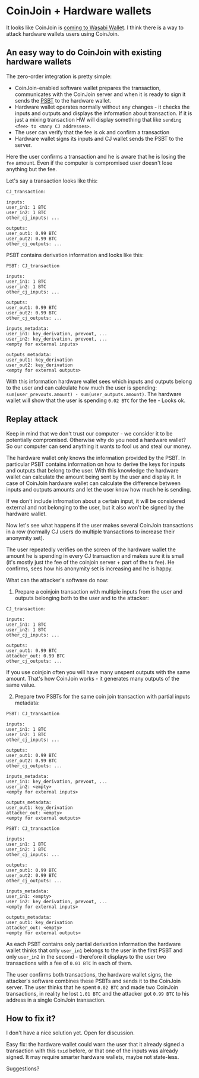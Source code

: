 # CoinJoin + Hardware wallets

It looks like CoinJoin is [coming to Wasabi Wallet](https://twitter.com/HillebrandMax/status/1118019355713966085?s=09). I think there is a way to attack hardware wallets users using CoinJoin.

## An easy way to do CoinJoin with existing hardware wallets

The zero-order integration is pretty simple:
- CoinJoin-enabled software wallet prepares the transaction, communicates with the CoinJoin server and when it is ready to sign it sends the [PSBT](https://github.com/bitcoin/bips/blob/master/bip-0174.mediawiki) to the hardware wallet.
- Hardware wallet operates normally without any changes - it checks the inputs and outputs and displays the information about transaction. If it is just a mixing transaction HW will display something that like `sending <fee> to <many CJ addresses>`.
- The user can verify that the fee is ok and confirm a transaction
- Hardware wallet signs its inputs and CJ wallet sends the PSBT to the server.

Here the user confirms a transaction and he is aware that he is losing the `fee` amount. Even if the computer is compromised user doesn't lose anything but the fee.

Let's say a transaction looks like this:

```
CJ_transaction:

inputs:
user_in1: 1 BTC
user_in2: 1 BTC
other_cj_inputs: ...

outputs:
user_out1: 0.99 BTC
user_out2: 0.99 BTC
other_cj_outputs: ...
```

PSBT contains derivation information and looks like this:

```
PSBT: CJ_transaction

inputs:
user_in1: 1 BTC
user_in2: 1 BTC
other_cj_inputs: ...

outputs:
user_out1: 0.99 BTC
user_out2: 0.99 BTC
other_cj_outputs: ...

inputs_metadata:
user_in1: key_derivation, prevout, ...
user_in2: key_derivation, prevout, ...
<empty for external inputs>

outputs_metadata:
user_out1: key_derivation
user_out2: key_derivation
<empty for external outputs>

```

With this information hardware wallet sees which inputs and outputs belong to the user and can calculate how much the user is spending: `sum(user_prevouts.amount) - sum(user_outputs.amount)`. The hardware wallet will show that the user is spending `0.02 BTC` for the fee - Looks ok.

## Replay attack

Keep in mind that we don't trust our computer - we consider it to be potentially compromised. Otherwise why do you need a hardware wallet? So our computer can send anything it wants to fool us and steal our money.

The hardware wallet only knows the information provided by the PSBT. In particular PSBT contains information on how to derive the keys for inputs and outputs that belong to the user. With this knowledge the hardware wallet can calculate the amount being sent by the user and display it. In case of CoinJoin hardware wallet can calculate the difference between inputs and outputs amounts and let the user know how much he is sending.

If we don't include infromation about a certain input, it will be considered external and not belonging to the user, but it also won't be signed by the hardware wallet.

Now let's see what happens if the user makes several CoinJoin transactions in a row (normally CJ users do multiple transactions to increase their anonymity set).

The user repeatedly verifies on the screen of the hardware wallet the amount he is spending in every CJ transaction and makes sure it is small (it's mostly just the fee of the coinjoin server + part of the tx fee). He confirms, sees how his anonymity set is increasing and he is happy.

What can the attacker's software do now:

1. Prepare a coinjoin transaction with multiple inputs from the user and outputs belonging both to the user and to the attacker:

```
CJ_transaction:

inputs:
user_in1: 1 BTC
user_in2: 1 BTC
other_cj_inputs: ...

outputs:
user_out1: 0.99 BTC
attacker_out: 0.99 BTC
other_cj_outputs: ...
```

If you use coinjoin often you will have many unspent outputs with the same amount. That's how CoinJoin works - it generates many outputs of the same value.

2. Prepare two PSBTs for the same coin join transaction with partial inputs metadata:

```
PSBT: CJ_transaction

inputs:
user_in1: 1 BTC
user_in2: 1 BTC
other_cj_inputs: ...

outputs:
user_out1: 0.99 BTC
user_out2: 0.99 BTC
other_cj_outputs: ...

inputs_metadata:
user_in1: key_derivation, prevout, ...
user_in2: <empty>
<empty for external inputs>

outputs_metadata:
user_out1: key_derivation
attacker_out: <empty>
<empty for external outputs>

```

```
PSBT: CJ_transaction

inputs:
user_in1: 1 BTC
user_in2: 1 BTC
other_cj_inputs: ...

outputs:
user_out1: 0.99 BTC
user_out2: 0.99 BTC
other_cj_outputs: ...

inputs_metadata:
user_in1: <empty>
user_in2: key_derivation, prevout, ...
<empty for external inputs>

outputs_metadata:
user_out1: key_derivation
attacker_out: <empty>
<empty for external outputs>

```

As each PSBT contains only partial derivation information the hardware wallet thinks that only `user_in1` belongs to the user in the first PSBT and only `user_in2` in the second - therefore it displays to the user two transactions with a fee of `0.01 BTC` in each of them.

The user confirms both transactions, the hardware wallet signs, the attacker's software combines these PSBTs and sends it to the CoinJoin server. The user thinks that he spent `0.02 BTC` and made two CoinJoin transactions, in reality he lost `1.01 BTC` and the attacker got `0.99 BTC` to his address in a single CoinJoin transaction.

## How to fix it?

I don't have a nice solution yet. Open for discussion.

Easy fix: the hardware wallet could warn the user that it already signed a transaction with this `txid` before, or that one of the inputs was already signed. It may require smarter hardware wallets, maybe not state-less.

Suggestions?
